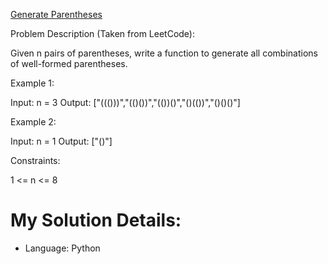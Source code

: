 [Generate Parentheses](https://leetcode.com/problems/generate-parentheses/)

Problem Description (Taken from LeetCode):

Given n pairs of parentheses, write a function to generate all combinations of well-formed parentheses.

 

Example 1:

Input: n = 3
Output: ["((()))","(()())","(())()","()(())","()()()"]

Example 2:

Input: n = 1
Output: ["()"]
 

Constraints:

1 <= n <= 8

# My Solution Details:
- Language: Python

